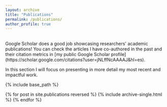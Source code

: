 ```yaml
---
layout: archive
title: "Publications"
permalink: /publications/
author_profile: true
---
```


<br>
Google Scholar does a good job showcasing researchers' academic publications! You can check the articles I have co-authored in the past and their citation metrics in [my public Google Scholar profile](https://scholar.google.com/citations?user=jNLffNcAAAAJ&hl=es).

In this section I will focus on presenting in more detail my most recent and impactful work.

{% include base_path %}

{% for post in site.publications reversed %}
  {% include archive-single.html %}
{% endfor %}
